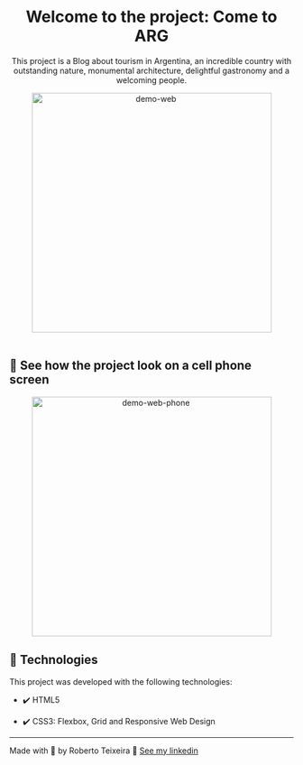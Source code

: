 <h1 align="center">
<br>
  Welcome to the project: Come to ARG
<br>
</h1>

<p align="center">This project is a Blog about tourism in Argentina, an incredible country with outstanding nature, monumental architecture, delightful gastronomy and a welcoming people.</p>

<div align="center" >
  <img src="./Gif/Web.gif" alt="demo-web" height="425">
</div>

<br>

## 📲 See how the project look on a cell phone screen

<div align="center" >
  <img src="./Gif/Phone.gif" alt="demo-web-phone" height="425">
</div>

## 🚀 Technologies

This project was developed with the following technologies:

- ✔️ HTML5

- ✔️ CSS3: Flexbox, Grid and Responsive Web Design

---

Made with 💜 by Roberto Teixeira 👋 [See my linkedin](https://www.linkedin.com/in/roberto-teixeira-developer/)
